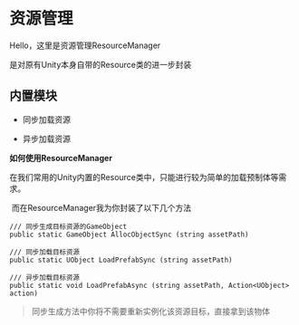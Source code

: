 # **资源管理**

Hello，这里是资源管理ResourceManager

是对原有Unity本身自带的Resource类的进一步封装



## 内置模块

- 同步加载资源

- 异步加载资源

  

**如何使用ResourceManager**

​	在我们常用的Unity内置的Resource类中，只能进行较为简单的加载预制体等需求。

​	而在ResourceManager我为你封装了以下几个方法

```
/// 同步生成目标资源的GameObject
public static GameObject AllocObjectSync (string assetPath)

/// 同步加载目标资源
public static UObject LoadPrefabSync (string assetPath)

/// 异步加载目标资源
public static void LoadPrefabAsync (string assetPath, Action<UObject> action)
```

>   同步生成方法中你将不需要重新实例化该资源目标，直接拿到该物体
>

  

 



